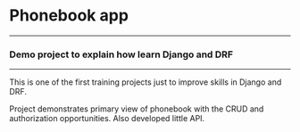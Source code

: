 # Phonebook app

---

### Demo project to explain how learn Django and DRF

---

This is one of the first training projects just to improve skills in Django and DRF.

Project demonstrates primary view of phonebook with the CRUD and authorization opportunities.
Also developed little API.